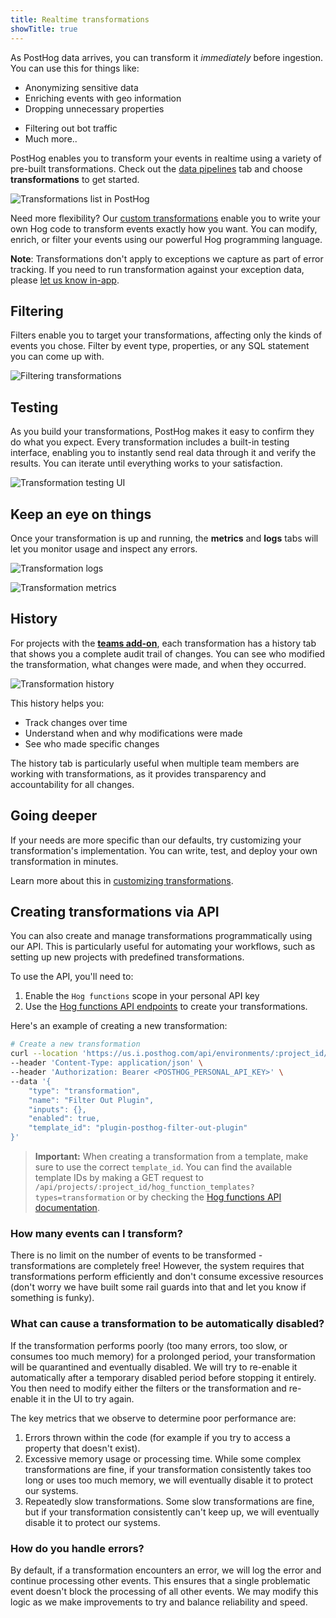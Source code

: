 ```yaml
---
title: Realtime transformations
showTitle: true
---
```


As PostHog data arrives, you can transform it *immediately* before ingestion. You can use this for things like:

- Anonymizing sensitive data
- Enriching events with geo information
- Dropping unnecessary properties
<!-- - Writing custom transformations using our Hog programming language -->
- Filtering out bot traffic
- Much more.. 

PostHog enables you to transform your events in realtime using a variety of pre-built transformations. Check out the [data pipelines](https://us.posthog.com/pipeline/overview) tab and choose **transformations** to get started.

![Transformations list in PostHog](https://res.cloudinary.com/dmukukwp6/image/upload/transformation_list_a15ad4e309.png)

Need more flexibility? Our [custom transformations](/docs/cdp/transformations/customizing-transformations) enable you to write your own Hog code to transform events exactly how you want. You can modify, enrich, or filter your events using our powerful Hog programming language.

**Note**: Transformations don't apply to exceptions we capture as part of error tracking. If you need to run transformation against your exception data, please [let us know in-app](https://us.posthog.com#panel=support%3Afeedback%3Aerror_tracking%3Alow%3Atrue).

## Filtering

Filters enable you to target your transformations, affecting only the kinds of events you chose. Filter by event type, properties, or any SQL statement you can come up with.

![Filtering transformations](https://res.cloudinary.com/dmukukwp6/image/upload/filters_b86669f2f9.png)

## Testing

As you build your transformations, PostHog makes it easy to confirm they do what you expect. Every transformation includes a built-in testing interface, enabling you to instantly send real data through it and verify the results. You can iterate until everything works to your satisfaction.

![Transformation testing UI](https://res.cloudinary.com/dmukukwp6/image/upload/testing_eb82d9f16b.png)

## Keep an eye on things

Once your transformation is up and running, the **metrics** and **logs** tabs will let you monitor usage and inspect any errors.

![Transformation logs](https://res.cloudinary.com/dmukukwp6/image/upload/logs_09fa698dd4.png)

![Transformation metrics](https://res.cloudinary.com/dmukukwp6/image/upload/metrics_7cf05cc3b8.png)

## History

For projects with the **[teams add-on](https://posthog.com/addons#teams)**, each transformation has a history tab that shows you a complete audit trail of changes. You can see who modified the transformation, what changes were made, and when they occurred.

![Transformation history](https://res.cloudinary.com/dmukukwp6/image/upload/history_e0873f6741.png)

This history helps you:
- Track changes over time
- Understand when and why modifications were made
- See who made specific changes

The history tab is particularly useful when multiple team members are working with transformations, as it provides transparency and accountability for all changes.

## Going deeper

If your needs are more specific than our defaults, try customizing your transformation's implementation. You can write, test, and deploy your own transformation in minutes.

Learn more about this in [customizing transformations](/docs/cdp/transformations/customizing-transformations).

## Creating transformations via API

You can also create and manage transformations programmatically using our API. This is particularly useful for automating your workflows, such as setting up new projects with predefined transformations.

To use the API, you'll need to:
1. Enable the `Hog functions` scope in your personal API key
2. Use the [Hog functions API endpoints](/docs/api/hog-functions#get-api-projects-project_id-hog_functions-id) to create your transformations. 

Here's an example of creating a new transformation:

```bash
# Create a new transformation
curl --location 'https://us.i.posthog.com/api/environments/:project_id/hog_functions' \
--header 'Content-Type: application/json' \
--header 'Authorization: Bearer <POSTHOG_PERSONAL_API_KEY>' \
--data '{
    "type": "transformation",
    "name": "Filter Out Plugin",
    "inputs": {},
    "enabled": true,
    "template_id": "plugin-posthog-filter-out-plugin"
}'
```

> **Important:** When creating a transformation from a template, make sure to use the correct `template_id`. You can find the available template IDs by making a GET request to `/api/projects/:project_id/hog_function_templates?types=transformation` or by checking the [Hog functions API documentation](https://us.posthog.com/api/schema/swagger-ui/#/environments/environments_hog_functions_list).

### How many events can I transform?

There is no limit on the number of events to be transformed - transformations are completely free! However, the system requires that transformations perform efficiently and don't consume excessive resources (don't worry we have built some rail guards into that and let you know if something is funky).

### What can cause a transformation to be automatically disabled?

If the transformation performs poorly (too many errors, too slow, or consumes too much memory) for a prolonged period, your transformation will be quarantined and eventually disabled. We will try to re-enable it automatically after a temporary disabled period before stopping it entirely. You then need to modify either the filters or the transformation and re-enable it in the UI to try again.

The key metrics that we observe to determine poor performance are:
1. Errors thrown within the code (for example if you try to access a property that doesn't exist).
2. Excessive memory usage or processing time. While some complex transformations are fine, if your transformation consistently takes too long or uses too much memory, we will eventually disable it to protect our systems.
3. Repeatedly slow transformations. Some slow transformations are fine, but if your transformation consistently can't keep up, we will eventually disable it to protect our systems.

### How do you handle errors?

By default, if a transformation encounters an error, we will log the error and continue processing other events. This ensures that a single problematic event doesn't block the processing of all other events. We may modify this logic as we make improvements to try and balance reliability and speed.
